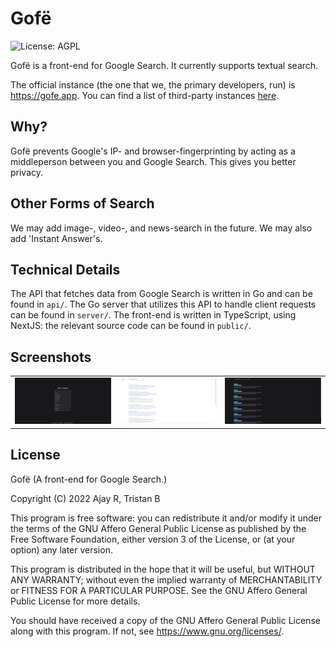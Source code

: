 # Gofë

![License: AGPL](https://img.shields.io/badge/license-AGPL-%233897f0)

Gofë is a front-end for Google Search. It currently supports textual search.

The official instance (the one that we, the primary developers, run) is
https://gofe.app. You can find a list of third-party instances
[here](INSTANCES.md).

## Why?

Gofë prevents Google's IP- and browser-fingerprinting by acting as a
middleperson between you and Google Search. This gives you better privacy.

## Other Forms of Search

We may add image-, video-, and news-search in the future. We may also add
'Instant Answer's.

## Technical Details

The API that fetches data from Google Search is written in Go and can be found
in `api/`. The Go server that utilizes this API to handle client requests can be
found in `server/`. The front-end is written in TypeScript, using NextJS: the
relevant source code can be found in `public/`.

## Screenshots

|                       |                          |                           |
|-----------------------|--------------------------|---------------------------|
| ![](/images/home.png) | ![](/images/results.png) | ![](/images/skeleton.png) |

## License

Gofë (A front-end for Google Search.)

Copyright (C) 2022 Ajay R, Tristan B

This program is free software: you can redistribute it and/or modify it under
the terms of the GNU Affero General Public License as published by the Free
Software Foundation, either version 3 of the License, or (at your option) any
later version.

This program is distributed in the hope that it will be useful, but WITHOUT ANY
WARRANTY; without even the implied warranty of MERCHANTABILITY or FITNESS FOR A
PARTICULAR PURPOSE.  See the GNU Affero General Public License for more details.

You should have received a copy of the GNU Affero General Public License along
with this program.  If not, see <https://www.gnu.org/licenses/>.
